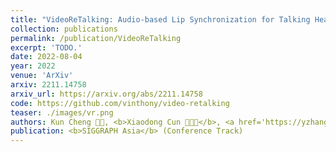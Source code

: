 ```yaml
---
title: "VideoReTalking: Audio-based Lip Synchronization for Talking Head Video Editing In the Wild"
collection: publications
permalink: /publication/VideoReTalking
excerpt: 'TODO.'
date: 2022-08-04
year: 2022
venue: 'ArXiv'
arxiv: 2211.14758
arxiv_url: https://arxiv.org/abs/2211.14758
code: https://github.com/vinthony/video-retalking
teaser: ./images/vr.png
authors: Kun Cheng 🧑‍💻, <b>Xiaodong Cun 🧑‍💻📮</b>, <a href='https://yzhang2016.github.io/yongnorriszhang.github.io/'>Yong Zhang</a>, <a href='https://menghanxia.github.io/'>Menghan Xia</a>, Fei Yin, </br> Mingrui Zhu, <a href='https://scholar.google.com.tw/citations?user=h-3xd3EAAAAJ&hl=zh-TW'>Xuan Wang</a>,  <a href="https://juewang725.github.io/">Jue Wang</a>, Nannan Wang
publication: <b>SIGGRAPH Asia</b> (Conference Track)
---
```


<!-- This paper is about the number 3. The number 4 is left for future work. -->

<!-- [Download paper here](http://academicpages.github.io/files/paper3.pdf) -->
